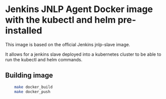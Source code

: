 # Jenkins JNLP Agent Docker image with the kubectl and helm pre-installed
  
This image is based on the official Jenkins jnlp-slave image. 
  
It allows for a jenkins slave deployed into a kubernetes cluster to be able to run the kubectl and helm commands.
  
## Building image
  
```bash
    make docker_build
    make docker_push
```
